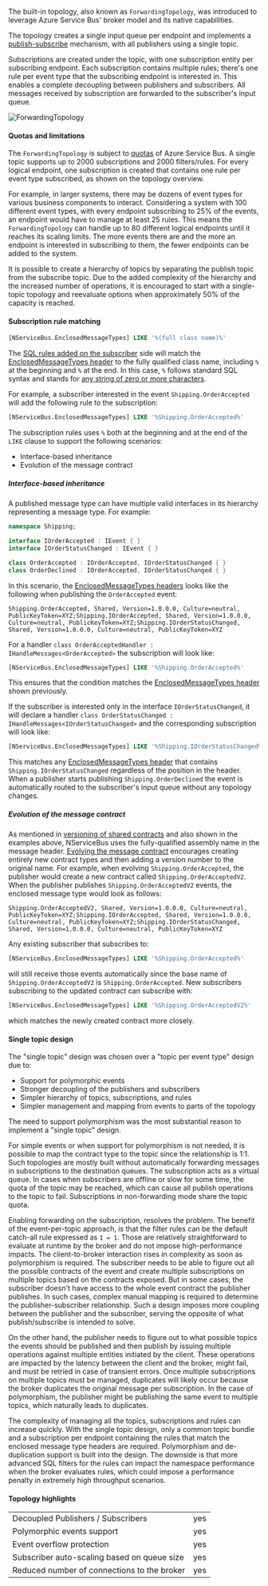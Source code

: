 The built-in topology, also known as `ForwardingTopology`, was introduced to leverage Azure Service Bus' broker model and its native capabilities.

The topology creates a single input queue per endpoint and implements a [publish-subscribe](/nservicebus/messaging/publish-subscribe/) mechanism, with all publishers using a single topic.

Subscriptions are created under the topic, with one subscription entity per subscribing endpoint. Each subscription contains multiple rules; there's one rule per event type that the subscribing endpoint is interested in. This enables a complete decoupling between publishers and subscribers. All messages received by subscription are forwarded to the subscriber's input queue.

![ForwardingTopology](forwarding-topology.png "width=500")

#### Quotas and limitations

The `ForwardingTopology` is subject to [quotas](https://learn.microsoft.com/en-us/azure/service-bus-messaging/service-bus-quotas) of Azure Service Bus. A single topic supports up to 2000 subscriptions and 2000 filters/rules. For every logical endpoint, one subscription is created that contains one rule per event type subscribed, as shown on the topology overview.

For example, in larger systems, there may be dozens of event types for various business components to interact. Considering a system with 100 different event types, with every endpoint subscribing to 25% of the events, an endpoint would have to manage at least 25 rules. This means the `ForwardingTopology` can handle up to 80 different logical endpoints until it reaches its scaling limits. The more events there are and the more an endpoint is interested in subscribing to them, the fewer endpoints can be added to the system.

It is possible to create a hierarchy of topics by separating the publish topic from the subscribe topic. Due to the added complexity of the hierarchy and the increased number of operations, it is encouraged to start with a single-topic topology and reevaluate options when approximately 50% of the capacity is reached.

#### Subscription rule matching

```sql
[NServiceBus.EnclosedMessageTypes] LIKE '%(full class name)%'
```

The [SQL rules added on the subscriber](https://docs.microsoft.com/en-us/azure/service-bus-messaging/topic-filters) side will match the [EnclosedMessageTypes header](/nservicebus/messaging/headers.md#serialization-headers-nservicebus-enclosedmessagetypes) to the fully qualified class name, including `%` at the beginning and `%` at the end. In this case, `%` follows standard SQL syntax and stands for [any string of zero or more characters](https://docs.microsoft.com/en-us/azure/service-bus-messaging/service-bus-messaging-sql-filter#pattern).

For example, a subscriber interested in the event `Shipping.OrderAccepted` will add the following rule to the subscription:

```sql
[NServiceBus.EnclosedMessageTypes] LIKE '%Shipping.OrderAccepted%'
```

The subscription rules uses `%` both at the beginning and at the end of the ` LIKE` clause to support the following scenarios:

- Interface-based inheritance
- Evolution of the message contract

##### Interface-based inheritance

A published message type can have multiple valid interfaces in its hierarchy representing a message type. For example:

```csharp
namespace Shipping;

interface IOrderAccepted : IEvent { }
interface IOrderStatusChanged : IEvent { }

class OrderAccepted : IOrderAccepted, IOrderStatusChanged { }
class OrderDeclined : IOrderAccepted, IOrderStatusChanged { }
```

In this scenario, the [EnclosedMessageTypes headers](/nservicebus/messaging/headers.md#serialization-headers-nservicebus-enclosedmessagetypes) looks like the following when publishing the `OrderAccepted` event:

```
Shipping.OrderAccepted, Shared, Version=1.0.0.0, Culture=neutral, PublicKeyToken=XYZ;Shipping.IOrderAccepted, Shared, Version=1.0.0.0, Culture=neutral, PublicKeyToken=XYZ;Shipping.IOrderStatusChanged, Shared, Version=1.0.0.0, Culture=neutral, PublicKeyToken=XYZ
```

For a handler `class OrderAcceptedHandler : IHandleMessages<OrderAccepted>` the subscription will look like:

```sql
[NServiceBus.EnclosedMessageTypes] LIKE '%Shipping.OrderAccepted%'
```

This ensures that the condition matches the [EnclosedMessageTypes header](/nservicebus/messaging/headers.md#serialization-headers-nservicebus-enclosedmessagetypes) shown previously.

If the subscriber is interested only in the interface `IOrderStatusChanged`, it will declare a handler `class OrderStatusChanged : IHandleMessages<IOrderStatusChanged>` and the corresponding subscription will look like:


```sql
[NServiceBus.EnclosedMessageTypes] LIKE '%Shipping.IOrderStatusChanged%'
```

This matches any [EnclosedMessageTypes header](/nservicebus/messaging/headers.md#serialization-headers-nservicebus-enclosedmessagetypes) that contains `Shipping.IOrderStatusChanged` regardless of the position in the header. When a publisher starts publishing `Shipping.OrderDeclined` the event is automatically routed to the subscriber's input queue without any topology changes.

##### Evolution of the message contract

As mentioned in [versioning of shared contracts](/nservicebus/messaging/sharing-contracts.md#versioning) and also shown in the examples above, NServiceBus uses the fully-qualified assembly name in the message header. [Evolving the message contract](/nservicebus/messaging/evolving-contracts.md) encourages creating entirely new contract types and then adding a version number to the original name. For example, when evolving `Shipping.OrderAccepted`, the publisher would create a new contract called `Shipping.OrderAcceptedV2`. When the publisher publishes `Shipping.OrderAcceptedV2` events, the enclosed message type would look as follows:

```
Shipping.OrderAcceptedV2, Shared, Version=1.0.0.0, Culture=neutral, PublicKeyToken=XYZ;Shipping.IOrderAccepted, Shared, Version=1.0.0.0, Culture=neutral, PublicKeyToken=XYZ;Shipping.IOrderStatusChanged, Shared, Version=1.0.0.0, Culture=neutral, PublicKeyToken=XYZ
```

Any existing subscriber that subscribes to:

```sql
[NServiceBus.EnclosedMessageTypes] LIKE '%Shipping.OrderAccepted%'
```

will still receive those events automatically since the base name of `Shipping.OrderAcceptedV2` is `Shipping.OrderAccepted`. New subscribers subscribing to the updated contract can subscribe with:

```sql
[NServiceBus.EnclosedMessageTypes] LIKE '%Shipping.OrderAcceptedV2%'
```

which matches the newly created contract more closely.

#### Single topic design

The "single topic" design was chosen over a "topic per event type" design due to:

- Support for polymorphic events
- Stronger decoupling of the publishers and subscribers
- Simpler hierarchy of topics, subscriptions, and rules
- Simpler management and mapping from events to parts of the topology

The need to support polymorphism was the most substantial reason to implement a "single topic" design.

For simple events or when support for polymorphism is not needed, it is possible to map the contract type to the topic since the relationship is 1:1. Such topologies are mostly built without automatically forwarding messages in subscriptions to the destination queues. The subscription acts as a virtual queue. In cases when subscribers are offline or slow for some time, the quota of the topic may be reached, which can cause all publish operations to the topic to fail. Subscriptions in non-forwarding mode share the topic quota.

Enabling forwarding on the subscription, resolves the problem. The benefit of the event-per-topic approach, is that the filter rules can be the default catch-all rule expressed as `1 = 1`. Those are relatively straightforward to evaluate at runtime by the broker and do not impose high-performance impacts. The client-to-broker interaction rises in complexity as soon as polymorphism is required. The subscriber needs to be able to figure out all the possible contracts of the event and create multiple subscriptions on multiple topics based on the contracts exposed. But in some cases, the subscriber doesn't have access to the whole event contract the publisher publishes. In such cases, complex manual mapping is required to determine the publisher-subscriber relationship. Such a design imposes more coupling between the publisher and the subscriber, serving the opposite of what publish/subscribe is intended to solve.

On the other hand, the publisher needs to figure out to what possible topics the events should be published and then publish by issuing multiple operations against multiple entities initiated by the client. These operations are impacted by the latency between the client and the broker, might fail, and must be retried in case of transient errors. Once multiple subscriptions on multiple topics must be managed, duplicates will likely occur because the broker duplicates the original message per subscription. In the case of polymorphism, the publisher might be publishing the same event to multiple topics, which naturally leads to duplicates.

The complexity of managing all the topics, subscriptions and rules can increase quickly. With the single topic design, only a common topic bundle and a subscription per endpoint containing the rules that match the enclosed message type headers are required. Polymorphism and de-duplication support is built into the design. The downside is that more advanced SQL filters for the rules can impact the namespace performance when the broker evaluates rules, which could impose a performance penalty in extremely high throughput scenarios.

#### Topology highlights

|                                             |                     |
|---------------------------------------------|---------------------|
| Decoupled Publishers / Subscribers          |  yes                |
| Polymorphic events support                  |  yes                |
| Event overflow protection                   |  yes                |
| Subscriber auto-scaling based on queue size |  yes                |
| Reduced number of connections to the broker |  yes                |
